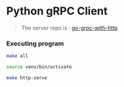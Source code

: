 # Python gRPC Client

> The server repo is : [go-grpc-with-http](https://github.com/tanerincode/go-grpc-with-http)

### Executing program

```bash
make all
```
```bash
source venv/bin/activate
```
```bash
make http-serve
```
